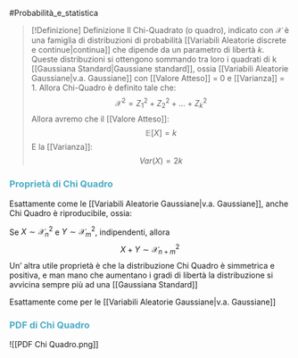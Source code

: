#Probabilità_e_statistica 

>[!Definizione]  Definizione
>Il Chi-Quadrato (o quadro), indicato con $\mathcal{X}$ è una famiglia di distribuzioni di probabilità [[Variabili Aleatorie discrete e continue|continua]] che dipende da un parametro di libertà $k$.
>Queste distribuzioni si ottengono sommando tra loro i quadrati di k [[Gaussiana Standard|Gaussiane standard]], ossia [[Variabili Aleatorie Gaussiane|v.a. Gaussiane]] con [[Valore Atteso]] = 0 e [[Varianza]] = 1.
>Allora Chi-Quadro è definito tale che:
>$$\mathcal{X}^2=Z^2_{1}+Z^2_{2}+\dots+Z^2_{k}$$
>Allora avremo che il [[Valore Atteso]]:
>$$\mathbb{E}[X]=k$$
>E la [[Varianza]]:
>$$Var(X)=2k$$
### <font color="#4bacc6">Proprietà di Chi Quadro</font>

Esattamente come le [[Variabili Aleatorie Gaussiane|v.a. Gaussiane]], anche Chi Quadro è riproducibile, ossia:

Se $X\sim\mathcal{X}^2_{n}$ e $Y\sim\mathcal{X}^2_{m}$, indipendenti, allora
$$X+Y\sim \mathcal{X}^2_{n+m}$$
Un’ altra utile proprietà è che la distribuzione Chi Quadro è simmetrica e positiva, e man mano che  aumentano i gradi di libertà la distribuzione si avvicina sempre più ad una [[Gaussiana Standard]]

Esattamente come per le [[Variabili Aleatorie Gaussiane|v.a. Gaussiane]] 


### <font color="#4bacc6">PDF di Chi Quadro</font>

![[PDF Chi Quadro.png]]